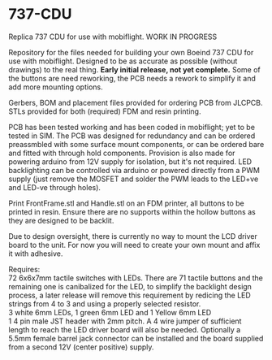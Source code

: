 # 737-CDU
Replica 737 CDU for use with mobiflight. WORK IN PROGRESS

Repository for the files needed for building your own Boeind 737 CDU for use with mobiflight.
Designed to be as accurate as possible (without drawings) to the real thing.
**Early initial release, not yet complete.** Some of the buttons are need reworking, the PCB needs a rework to simplify it and add more mounting options.

Gerbers, BOM and placement files provided for ordering PCB from JLCPCB.
STLs provided for both (required) FDM and resin printing.

PCB has been tested working and has been coded in mobiflight; yet to be tested in SIM. The PCB was designed for redundancy and can be ordered preassmbled with some surface mount components, or can be ordered bare and fitted with through hold components. Provision is also made for powering arduino from 12V supply for isolation, but it's not required. LED backlighting can be controlled via arduino or powered directly from a PWM supply (just remove the MOSFET and solder the PWM leads to the LED+ve and LED-ve through holes).

Print FrontFrame.stl and Handle.stl on an FDM printer, all buttons to be printed in resin. Ensure there are no supports within the hollow buttons as they are designed to be backlit.

Due to design oversight, there is currently no way to mount the LCD driver board to the unit. For now you will need to create your own mount and affix it with adhesive.

Requires:<br>
72 6x6x7mm tactile switches with LEDs. There are 71 tactile buttons and the remaining one is canibalized for the LED, to simplify the backlight design process, a later release will remove this requirement by redicing the LED strings from 4 to 3 and using a properly selected resistor.<br>
3 white 6mm LEDs, 1 green 6mm LED and 1 Yellow 6mm LED<br>
1 4 pin male JST header with 2mm pitch. A 4 wire jumper of sufficient length to reach the LED driver board will also be needed. Optionally a 5.5mm female barrel jack connector can be installed and the board supplied from a second 12V (center positive) supply.
